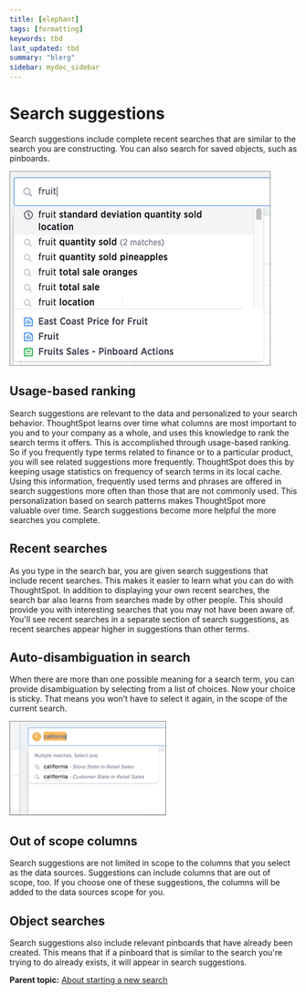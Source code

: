 ```yaml
---
title: [elephant]
tags: [formatting]
keywords: tbd
last_updated: tbd
summary: "blerg"
sidebar: mydoc_sidebar
---
```

# Search suggestions

Search suggestions include complete recent searches that are similar to the search you are constructing. You can also search for saved objects, such as pinboards.

 ![](../../../images/search_history.png "Search suggestions example") 

## Usage-based ranking

Search suggestions are relevant to the data and personalized to your search behavior. ThoughtSpot learns over time what columns are most important to you and to your company as a whole, and uses this knowledge to rank the search terms it offers. This is accomplished through usage-based ranking. So if you frequently type terms related to finance or to a particular product, you will see related suggestions more frequently. ThoughtSpot does this by keeping usage statistics on frequency of search terms in its local cache. Using this information, frequently used terms and phrases are offered in search suggestions more often than those that are not commonly used. This personalization based on search patterns makes ThoughtSpot more valuable over time. Search suggestions become more helpful the more searches you complete.

## Recent searches

As you type in the search bar, you are given search suggestions that include recent searches. This makes it easier to learn what you can do with ThoughtSpot. In addition to displaying your own recent searches, the search bar also learns from searches made by other people. This should provide you with interesting searches that you may not have been aware of. You'll see recent searches in a separate section of search suggestions, as recent searches appear higher in suggestions than other terms.

## Auto-disambiguation in search

When there are more than one possible meaning for a search term, you can provide disambiguation by selecting from a list of choices. Now your choice is sticky. That means you won’t have to select it again, in the scope of the current search.

 ![](../../../images/disambiguation.png "Auto-disambiguation example") 

## Out of scope columns

Search suggestions are not limited in scope to the columns that you select as the data sources. Suggestions can include columns that are out of scope, too. If you choose one of these suggestions, the columns will be added to the data sources scope for you.

## Object searches

Search suggestions also include relevant pinboards that have already been created. This means that if a pinboard that is similar to the search you're trying to do already exists, it will appear in search suggestions.

**Parent topic:** [About starting a new search](../../../pages/end_user_guide/end_user_search/about_starting_a_new_search.html)

